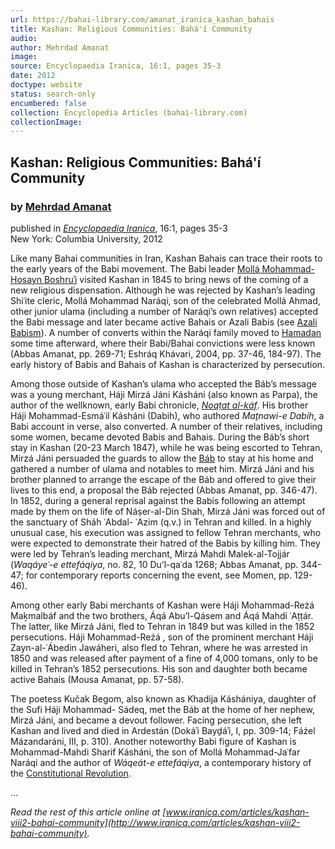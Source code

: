 ```yaml
---
url: https://bahai-library.com/amanat_iranica_kashan_bahais
title: Kashan: Religious Communities: Bahá'í Community
audio: 
author: Mehrdad Amanat
image: 
source: Encyclopaedia Iranica, 16:1, pages 35-3
date: 2012
doctype: website
status: search-only
encumbered: false
collection: Encyclopedia Articles (bahai-library.com)
collectionImage: 
---
```



## Kashan: Religious Communities: Bahá'í Community

### by [Mehrdad Amanat](https://bahai-library.com/author/Mehrdad+Amanat)

published in [_Encyclopaedia Iranica_](https://bahai-library.com/series/Encyclopaedia%20Iranica), 16:1, pages 35-3  
New York: Columbia University, 2012


Like many Bahai communities in Iran, Kashan Bahais can trace their roots to the early years of the Babi movement. The Babi leader [Mollá Mohammad-Hosayn Boshruʾi](http://www.iranica.com/articles/bosrui-molla-mohammad-hosayn) visited Kashan in 1845 to bring news of the coming of a new religious dispensation. Although he was rejected by Kashan’s leading Shiʿite cleric, Mollá Mohammad Naráqi, son of the celebrated Mollá Ahmad, other junior ulama (including a number of Naráqi’s own relatives) accepted the Babi message and later became active Bahais or Azali Babis (see [Azali Babism](http://www.iranica.com/articles/azali-babism)). A number of converts within the Naráqi family moved to [Hamadan](http://www.iranica.com/articles/hamadan) some time afterward, where their Babi/Bahai convictions were less known (Abbas Amanat, pp. 269-71; Eshráq Khávari, 2004, pp. 37-46, 184-97). The early history of Babis and Bahais of Kashan is characterized by persecution.

Among those outside of Kashan’s ulama who accepted the Báb’s message was a young merchant, Háji Mirzá Jáni Kásháni (also known as Parpa), the author of the wellknown, early Babi chronicle, _[Noqṭat al-káf](http://www.iranica.com/articles/noqtat-al-kaf)_. His brother Háji Mohammad-Esmáʿil Kásháni (Dabih), who authored _Maṯnawi-e Dabih_, a Babi account in verse, also converted. A number of their relatives, including some women, became devoted Babis and Bahais. During the Báb’s short stay in Kashan (20-23 March 1847), while he was being escorted to Tehran, Mirzá Jáni persuaded the guards to allow the [Báb](http://www.iranica.com/articles/bab-door-gate-entrance) to stay at his home and gathered a number of ulama and notables to meet him. Mirzá Jáni and his brother planned to arrange the escape of the Báb and offered to give their lives to this end, a proposal the Báb rejected (Abbas Amanat, pp. 346-47). In 1852, during a general reprisal against the Babis following an attempt made by them on the life of Náṣer-al-Din Shah, Mirzá Jáni was forced out of the sanctuary of Sháh ʿAbdal- ʿAzim (q.v.) in Tehran and killed. In a highly unusual case, his execution was assigned to fellow Tehran merchants, who were expected to demonstrate their hatred of the Babis by killing him. They were led by Tehran’s leading merchant, Mirzá Mahdi Malek-al-Tojjár (_Waqáyeʿ-e ettefáqiya_, no. 82, 10 Du’l-qaʿda 1268; Abbas Amanat, pp. 344-47; for contemporary reports concerning the event, see Momen, pp. 129-46).

Among other early Babi merchants of Kashan were Háji Mohammad-Reżá Maḵmalbáf and the two brothers, Áqá Abu’l-Qásem and Áqá Mahdi ʿAṭṭár. The latter, like Mirzá Jáni, fled to Tehran in 1849 but was killed in the 1852 persecutions. Háji Mohammad-Reżá , son of the prominent merchant Háji Zayn-al-ʿÁbedin Jawáheri, also fled to Tehran, where he was arrested in 1850 and was released after payment of a fine of 4,000 tomans, only to be killed in Tehran’s 1852 persecutions. His son and daughter both became active Bahais (Mousa Amanat, pp. 57-58).

The poetess Kučak Begom, also known as Khadija Káshániya, daughter of the Sufi Háji Mohammad- Sádeq, met the Báb at the home of her nephew, Mirzá Jáni, and became a devout follower. Facing persecution, she left Kashan and lived and died in Ardestán (Dokáʾi Bayḏáʾi, I, pp. 309-14; Fáżel Mázandaráni, III, p. 310). Another noteworthy Babi figure of Kashan is Mohammad-Mahdi Sharif Kásháni, the son of Mollá Mohammad-Jaʿfar Naráqi and the author of _Wáqeát-e ettefáqiya_, a contemporary history of the [Constitutional Revolution](http://www.iranica.com/articles/constitutional-revolution-index).

...

_Read the rest of this article online at [www.iranica.com/articles/kashan-viii2-bahai-community](http://www.iranica.com/articles/kashan-viii2-bahai-community)._